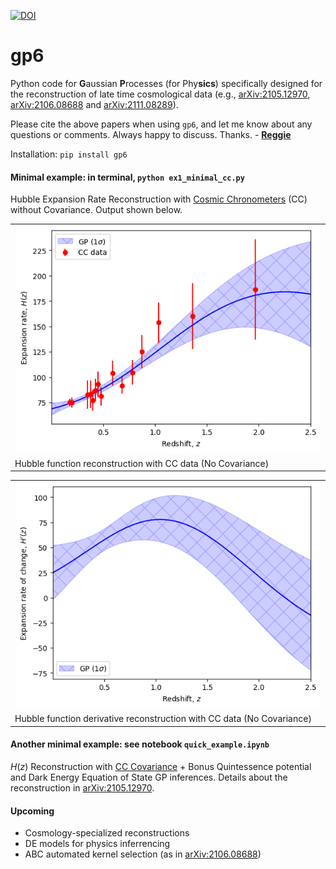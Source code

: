 [![DOI](https://zenodo.org/badge/618350666.svg)](https://zenodo.org/badge/latestdoi/618350666)
# gp6

Python code for **G**aussian **P**rocesses (for Phy**sics**) specifically designed for the reconstruction of late time cosmological data (e.g., [arXiv:2105.12970](https://arxiv.org/abs/2105.12970), [arXiv:2106.08688](https://arxiv.org/abs/2106.08688) and [arXiv:2111.08289](https://arxiv.org/abs/2111.08289)).

Please cite the above papers when using `gp6`, and let me know about any questions or comments. Always happy to discuss. Thanks. - [**Reggie**](reggiebernardo.github.io)

Installation: `pip install gp6`

#### Minimal example: in terminal, `python ex1_minimal_cc.py`
Hubble Expansion Rate Reconstruction with [Cosmic Chronometers](https://gitlab.com/mmoresco/CCcovariance/-/tree/master/) (CC) without Covariance. Output shown below. <br />

<table class="image" align="center" width="40%">
<tr><td><img src="https://github.com/reggiebernardo/gp6/blob/12045a545aec034a0887877146ec2f7defcd238f/Hz_CC_bygp6.png"></td></tr>
<tr><td class="caption">Hubble function reconstruction with CC data (No Covariance)</td></tr>
</table>

<table class="image" align="center" width="40%">
<tr><td><img src="https://github.com/reggiebernardo/gp6/blob/12045a545aec034a0887877146ec2f7defcd238f/dHdz_CC_bygp6.png"></td></tr>
<tr><td class="caption">Hubble function derivative reconstruction with CC data (No Covariance)</td></tr>
</table>

#### Another minimal example: see notebook `quick_example.ipynb`
$H(z)$ Reconstruction with [CC Covariance](https://gitlab.com/mmoresco/CCcovariance/-/tree/master/) + Bonus Quintessence potential and Dark Energy Equation of State GP inferences. Details about the reconstruction in [arXiv:2105.12970](https://arxiv.org/abs/2105.12970).

#### Upcoming
- Cosmology-specialized reconstructions
- DE models for physics inferrencing
- ABC automated kernel selection (as in [arXiv:2106.08688](https://arxiv.org/abs/2106.08688))